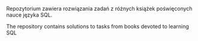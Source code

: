 
Repozytorium zawiera rozwiązania zadań z różnych książek poświęconych nauce języka SQL.

The repository contains solutions to tasks from books devoted to learning SQL
